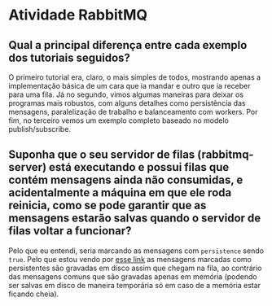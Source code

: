 # Atividade RabbitMQ

## Qual a principal diferença entre cada exemplo dos tutoriais seguidos?

O primeiro tutorial era, claro, o mais simples de todos, mostrando apenas a implementação básica de um cara que ia mandar e outro que ia receber para uma fila. Já no segundo, vimos algumas maneiras para deixar os programas mais robustos, com alguns detalhes como persistência das mensagens, paralelização de trabalho e balanceamento com workers. Por fim, no terceiro vemos um exemplo completo baseado no modelo publish/subscribe.

## Suponha que o seu servidor de filas (rabbitmq-server) está executando e possui filas que contém mensagens ainda não consumidas, e acidentalmente a máquina em que ele roda reinicia, como se pode garantir que as mensagens estarão salvas quando o servidor de filas voltar a funcionar?

Pelo que eu entendi, seria marcando as mensagens com `persistence` sendo `true`. Pelo que estou vendo por [esse link](https://www.rabbitmq.com/persistence-conf.html#:~:text=Persistent%20messages%20will%20be%20written,from%20memory%20under%20memory%20pressure.) as mensagens marcadas como persistentes são gravadas em disco assim que chegam na fila, ao contrário das mensagens comuns que são gravadas apenas em memória (podendo ser salvas em disco de maneira temporária só em caso de a memória estar ficando cheia).
